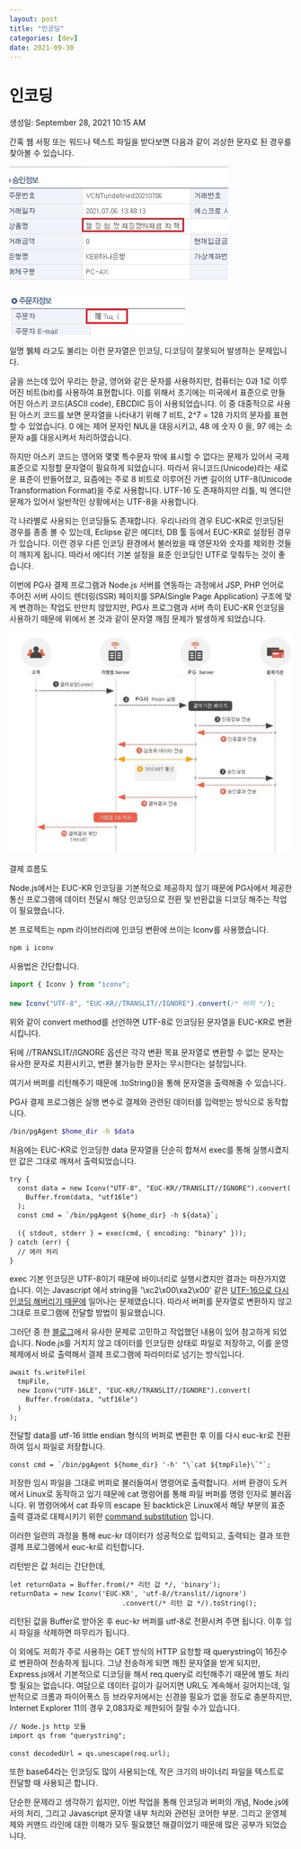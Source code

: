 ```yaml
---
layout: post
title: "인코딩"
categories: [dev]
date: 2021-09-30
---
```


# 인코딩

생성일: September 28, 2021 10:15 AM

간혹 웹 서핑 또는 워드나 텍스트 파일을 받다보면 다음과 같이 괴상한 문자로 된 경우를 찾아볼 수 있습니다.

![p1.jpg](/assets/img/posts/dev/2021-09-30-encoding/p1.jpg)

![p2.jpg](/assets/img/posts/dev/2021-09-30-encoding/p2.jpg)

일명 뷁체 라고도 불리는 이런 문자열은 인코딩, 디코딩이 잘못되어 발생하는 문제입니다.

글을 쓰는데 있어 우리는 한글, 영어와 같은 문자를 사용하지만, 컴퓨터는 0과 1로 이루어진 비트(bit)를 사용하여 표현합니다. 이를 위해서 초기에는 미국에서 표준으로 만들어진 아스키 코드(ASCII code), EBCDIC 등이 사용되었습니다. 이 중 대중적으로 사용된 아스키 코드를 보면 문자열을 나타내기 위해 7 비트, 2^7 = 128 가지의 문자를 표현할 수 있었습니다. 0 에는 제어 문자인 NUL을 대응시키고, 48 에 숫자 0 을, 97 에는 소문자 a를 대응시켜서 처리하였습니다.

하지만 아스키 코드는 영어와 몇몇 특수문자 밖에 표시할 수 없다는 문제가 있어서 국제 표준으로 지정할 문자열이 필요하게 되었습니다. 따라서 유니코드(Unicode)라는 새로운 표준이 만들어졌고, 요즘에는 주로 8 비트로 이루어진 가변 길이의 UTF-8(Unicode Transformation Format)을 주로 사용합니다. UTF-16 도 존재하지만 리틀, 빅 엔디안 문제가 있어서 일반적인 상황에서는 UTF-8을 사용합니다.

각 나라별로 사용되는 인코딩들도 존재합니다. 우리나라의 경우 EUC-KR로 인코딩된 경우를 종종 볼 수 있는데, Eclipse 같은 에디터, DB 툴 등에서 EUC-KR로 설정된 경우가 있습니다. 이런 경우 다른 인코딩 환경에서 불러왔을 때 영문자와 숫자를 제외한 것들이 깨지게 됩니다. 따라서 에디터 기본 설정을 표준 인코딩인 UTF로 맞춰두는 것이 좋습니다.

이번에 PG사 결제 프로그램과 Node.js 서버를 연동하는 과정에서 JSP, PHP 언어로 주어진 서버 사이드 렌더링(SSR) 페이지를 SPA(Single Page Application) 구조에 맞게 변경하는 작업도 만만치 않았지만, PG사 프로그램과 서버 측이 EUC-KR 인코딩을 사용하기 때문에 위에서 본 것과 같이 문자열 깨짐 문제가 발생하게 되었습니다.

![pg.jpg](/assets/img/posts/dev/2021-09-30-encoding/pg.jpg)

결제 흐름도

Node.js에서는 EUC-KR 인코딩을 기본적으로 제공하지 않기 때문에 PG사에서 제공한 통신 프로그램에 데이터 전달시 해당 인코딩으로 전환 및 반환값을 디코딩 해주는 작업이 필요했습니다.

본 프로젝트는 npm 라이브러리에 인코딩 변환에 쓰이는 Iconv를 사용했습니다.

```jsx
npm i iconv
```

사용법은 간단합니다.

```jsx
import { Iconv } from "iconv";

new Iconv("UTF-8", "EUC-KR//TRANSLIT//IGNORE").convert(/* 버퍼 */);
```

위와 같이 convert method를 선언하면 UTF-8로 인코딩된 문자열을 EUC-KR로 변환시킵니다.

뒤에 //TRANSLIT//IGNORE 옵션은 각각 변환 목표 문자열로 변환할 수 없는 문자는 유사한 문자로 치환시키고, 변환 불가능한 문자는 무시한다는 설정입니다.

여기서 버퍼를 리턴해주기 때문에 .toString()을 통해 문자열을 출력해줄 수 있습니다.

PG사 결제 프로그램은 실행 변수로 결제와 관련된 데이터를 입력받는 방식으로 동작합니다.

```bash
/bin/pgAgent $home_dir -h $data
```

처음에는 EUC-KR로 인코딩한 data 문자열을 단순히 합쳐서 exec를 통해 실행시켰지만 값은 그대로 깨져서 출력되었습니다.

```tsx
try {
  const data = new Iconv("UTF-8", "EUC-KR//TRANSLIT//IGNORE").convert(
    Buffer.from(data, "utf16le")
  );
  const cmd = `/bin/pgAgent ${home_dir} -h ${data}`;

  ({ stdout, stderr } = exec(cmd, { encoding: "binary" }));
} catch (err) {
  // 에러 처리
}
```

exec 기본 인코딩은 UTF-8이기 때문에 바이너리로 실행시켰지만 결과는 마찬가지였습니다. 이는 Javascript 에서 string을 '\xc2\x00\xa2\x00' 같은 [UTF-16으로 다시 인코딩 해버리기 때문에](https://github.com/Microsoft/TypeScript/wiki/FAQ#why-are-functions-returning-non-void-assignable-to-function-returning-void) 일어나는 문제였습니다. 따라서 버퍼를 문자열로 변환하지 않고 그대로 프로그램에 전달할 방법이 필요했습니다.

그러던 중 한 [블로그](https://velog.io/@leejh3224/%EC%82%BD%EC%A7%88%EA%B8%B0%EB%A1%9D1-EUC-KR-%EC%9D%B8%EC%BD%94%EB%94%A9-hash-link-qcjwbdo7d1)에서 유사한 문제로 고민하고 작업했던 내용이 있어 참고하게 되었습니다. Node.js를 거치지 않고 데이터를 인코딩한 상태로 파일로 저장하고, 이를 운영체제에서 바로 출력해서 결제 프로그램에 파라미터로 넘기는 방식입니다.

```tsx
await fs.writeFile(
  tmpFile,
  new Iconv("UTF-16LE", "EUC-KR//TRANSLIT//IGNORE").convert(
    Buffer.from(data, "utf16le")
  )
);
```

전달할 data를 utf-16 little endian 형식의 버퍼로 변환한 후 이를 다시 euc-kr로 전환하여 임시 파일로 저장합니다.

```tsx
const cmd = `/bin/pgAgent ${home_dir} '-h' "\`cat ${tmpFile}\`"`;
```

저장한 임시 파일을 그대로 버퍼로 불러들여서 명령어로 출력합니다. 서버 환경이 도커에서 Linux로 동작하고 있기 때문에 cat 명령어를 통해 파일 버퍼를 명령 인자로 불러옵니다. 위 명령어에서 cat 좌우의 escape 된 backtick은 Linux에서 해당 부분의 표준 출력 결과로 대체시키기 위한 [command substitution](http://www.gnu.org/software/bash/manual/html_node/Command-Substitution.html) 입니다.

이러한 일련의 과정을 통해 euc-kr 데이터가 성공적으로 입력되고, 출력되는 결과 또한 결제 프로그램에서 euc-kr로 리턴합니다.

리턴받은 값 처리는 간단한데,

```tsx
let returnData = Buffer.from(/* 리턴 값 */, 'binary');
returnData = new Iconv('EUC-KR', 'utf-8//translit//ignore')
							.convert(/* 리턴 값 */).toString();
```

리턴된 값을 Buffer로 받아온 후 euc-kr 버퍼를 utf-8로 전환시켜 주면 됩니다. 이후 임시 파일을 삭제하면 마무리가 됩니다.

이 외에도 저희가 주로 사용하는 GET 방식의 HTTP 요청할 때 querystring이 16진수로 변환하여 전송하게 됩니다. 그냥 전송하게 되면 깨진 문자열을 받게 되지만, Express.js에서 기본적으로 디코딩을 해서 req.query로 리턴해주기 때문에 별도 처리할 필요는 없습니다. 여담으로 데이터 길이가 길어지면 URL도 계속해서 길어지는데, 일반적으로 크롬과 파이어폭스 등 브라우저에서는 신경쓸 필요가 없을 정도로 충분하지만, Internet Explorer 11의 경우 2,083자로 제한되어 잘릴 수가 있습니다.

```tsx
// Node.js http 모듈
import qs from "querystring";

const decodedUrl = qs.unescape(req.url);
```

또한 base64라는 인코딩도 많이 사용되는데, 작은 크기의 바이너리 파일을 텍스트로 전달할 때 사용되곤 합니다.

단순한 문제라고 생각하기 쉽지만, 이번 작업을 통해 인코딩과 버퍼의 개념, Node.js에서의 처리, 그리고 Javascript 문자열 내부 처리와 관련된 코어한 부분. 그리고 운영체제와 커맨드 라인에 대한 이해가 모두 필요했던 해결이었기 때문에 많은 공부가 되었습니다.
